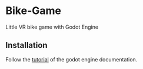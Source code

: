 # Bike-Game
Little VR bike game with Godot Engine

## Installation
Follow the [tutorial](https://docs.godotengine.org/en/stable/getting_started/workflow/export/android_custom_build.html#doc-android-custom-build) of the godot engine documentation.
